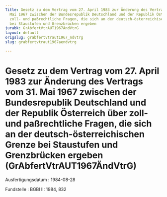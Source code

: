 ```yaml
---
Title: Gesetz zu dem Vertrag vom 27. April 1983 zur Änderung des Vertrags vom 31.
  Mai 1967 zwischen der Bundesrepublik Deutschland und der Republik Österreich über
  zoll- und paßrechtliche Fragen, die sich an der deutsch-österreichischen Grenze
  bei Staustufen und Grenzbrücken ergeben
jurabk: GrAbfertVtrAUT1967ÄndVtrG
layout: default
origslug: grabfertvtraut1967_ndvtrg
slug: grabfertvtraut1967aendvtrg

---
```


# Gesetz zu dem Vertrag vom 27. April 1983 zur Änderung des Vertrags vom 31. Mai 1967 zwischen der Bundesrepublik Deutschland und der Republik Österreich über zoll- und paßrechtliche Fragen, die sich an der deutsch-österreichischen Grenze bei Staustufen und Grenzbrücken ergeben (GrAbfertVtrAUT1967ÄndVtrG)

Ausfertigungsdatum
:   1984-08-28

Fundstelle
:   BGBl II: 1984, 832

